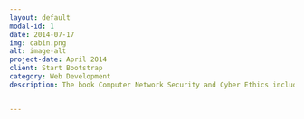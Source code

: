 ```yaml
---
layout: default
modal-id: 1
date: 2014-07-17
img: cabin.png
alt: image-alt
project-date: April 2014
client: Start Bootstrap
category: Web Development
description: The book Computer Network Security and Cyber Ethics included 2 main topics, cyber ethics and network security. </br>This book aim for public awareness of the magnitude of cyber security and cyber crimes, the weakness and loopholes inherent in the cyberspace infrastructure and the ways to protect ourselves and society. Joseph claimed that we must have more debate on the need for a strong ethical framework as a way to safeguard cyberspace.</br>In the first half of the book, Joseph explained what are the morality and ethics and then related them to computer network, after this he talks about the computer network attacks and the role of computer users to protect themselves. In the second half of this book, Joseph mainly talks about the security issue, in terms of different aspects in IT, included mobile systems and cloud, not only the computer network.</br>On the other hand, The book becomes of further use to readers as it provided the points of what should readers know after reading the materials before each chapters, this is very helpful for the users to highly understand the contents of this book.  


---
```

